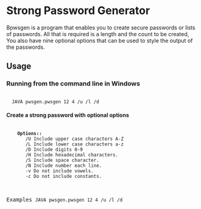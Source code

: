# Strong Password Generator
Bpwsgen is a program that enables you to create secure passwords or lists of passwords. All that is required is a length and the count to be created, You also have nine optional options that can be used to style the output of the passwords.

<h2>Usage</h2>

<h3>Running from the command line in Windows</h3>

<code>
  JAVA pwsgen.pwsgen 12 4 /u /l /d
</code>

<h4>Create a strong password with optional options</h4>

<pre>
<code>
    <b>Options::</b>
       /U Include upper case characters A-Z
       /L Include lower case characters a-z
       /D Include digits 0-9
       /H Include hexadecimal characters.
       /S Include space character.
       /N Include number each line.
       -v Do not include vowels.
       -c Do not include constants.
</code
</pre>

Examples
<code>JAVA pwsgen.pwsgen 12 4 /u /l /d</code>

